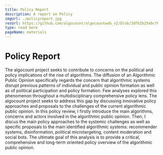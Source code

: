 ```yaml
---
title: Policy Report
description: A report on Policy
imgUrl: ./policyreport.jpg
resUrl: https://github.com/algocount/algocountweb_v2/blob/3dfb2b254bcf095f9c7a8fcc22d799737a92d067/AlgocountD5.pdf
type: read more
pageName: materials
---
```


# Policy Report

The algocount project seeks to contribute to concerns on the political and policy implications of the rise of algorithms. The diffusion of an Algorithmic Public Opinion specifically regards the concern that algorithmic systems disrupt previous patterns of individual and public opinion formation as well as of political participation and policy formation. Few analyses explored this phenomenon throughout a multidisciplinary comprehensive policy lens. The algocount project seeks to address this gap by discussing innovative policy approaches and proposals to the challenges of the current algorithmic public opinion. In this policy review, I firstly introduce the main algorithms, concerns
and actors involved in the algorithmic public opinion. Then, I discus the main policy approaches to the systemic challenges as well as specific proposals to the main identified algorithmic systems: recommender systems, disinformation, political microtargeting, content moderation and social bots. The ultimate goal of this analysis is to provide a critical, comprehensive and long-term oriented policy overview of the algorithmic public opinion.



